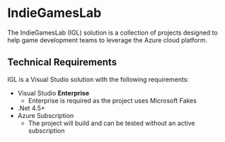 # IndieGamesLab
The IndieGamesLab (IGL) solution is a collection of projects designed to help game development teams to leverage the Azure cloud platform.

## Technical Requirements
IGL is a Visual Studio solution with the following requirements:
* Visual Studio **Enterprise**
  * Enterprise is required as the project uses Microsoft Fakes
* .Net 4.5+
* Azure Subscription
  * The project will build and can be tested without an active subscription

